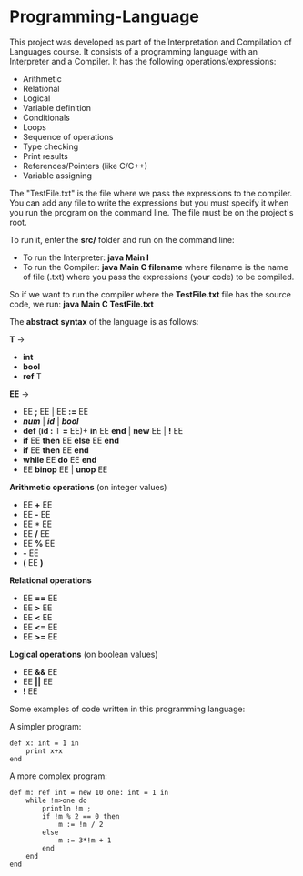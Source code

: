 # Programming-Language

This project was developed as part of the Interpretation and Compilation of Languages course. 
It consists of a programming language with an Interpreter and a Compiler. It has the following operations/expressions:

* Arithmetic
* Relational
* Logical
* Variable definition
* Conditionals
* Loops
* Sequence of operations
* Type checking
* Print results
* References/Pointers (like C/C++)
* Variable assigning

The "TestFile.txt" is the file where we pass the expressions to the compiler. You can add any file to write the expressions but you must specify it when you run the program on the command line. The file must be on the project's root.

To run it, enter the **src/** folder and run on the command line:

* To run the Interpreter: **java Main I**
* To run the Compiler: **java Main C filename** where filename is the name of file (.txt) where you pass the expressions (your code) to be compiled.

So if we want to run the compiler where the **TestFile.txt** file has the source code, we run: **java Main C TestFile.txt**

The **abstract syntax** of the language is as follows:

**T** -> 
*	**int** 
*	**bool** 
*	**ref** T

**EE** -> 
* EE **;** EE | EE **:=** EE
* ***num*** | ***id*** | ***bool***
* **def** (**id :** T **=** EE)+ **in** EE **end** | **new** EE | **!** EE
* **if** EE **then** EE **else** EE **end**
* **if** EE **then** EE **end**
* **while** EE **do** EE **end**
* EE **binop** EE | **unop** EE

**Arithmetic operations** (on integer values)

*	EE **+** EE 
*	EE **-** EE 
*	EE * EE
* 	EE **/** EE 
*	EE **%** EE 
* 	**-** EE
*	**(** EE **)**

**Relational operations**

* 	EE **==** EE 
* 	EE **>** EE 
*	EE **<** EE 
* 	EE **<=** EE 
* 	EE **>=** EE

**Logical operations** (on boolean values)

*	EE **&&** EE
*	EE **||** EE
*	**!** EE

Some examples of code written in this programming language:

A simpler program:

	def x: int = 1 in 
		print x+x 
	end

A more complex program:

	def m: ref int = new 10 one: int = 1 in 
		while !m>one do
			println !m ;
			if !m % 2 == 0 then
				m := !m / 2
			else
				m := 3*!m + 1
			end
		end
	end
